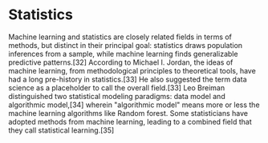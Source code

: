 # Statistics
Machine learning and statistics are closely related fields in terms of methods, but distinct in their principal goal: statistics draws population inferences from a sample, while machine learning finds generalizable predictive patterns.[32] According to Michael I. Jordan, the ideas of machine learning, from methodological principles to theoretical tools, have had a long pre-history in statistics.[33] He also suggested the term data science as a placeholder to call the overall field.[33]  Leo Breiman distinguished two statistical modeling paradigms: data model and algorithmic model,[34] wherein "algorithmic model" means more or less the machine learning algorithms like Random forest.  Some statisticians have adopted methods from machine learning, leading to a combined field that they call statistical learning.[35]
